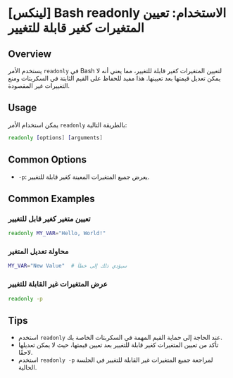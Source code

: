# [لينكس] Bash readonly الاستخدام: تعيين المتغيرات كغير قابلة للتغيير

## Overview
يستخدم الأمر `readonly` في Bash لتعيين المتغيرات كغير قابلة للتغيير، مما يعني أنه لا يمكن تعديل قيمتها بعد تعيينها. هذا مفيد للحفاظ على القيم الثابتة في السكربتات ومنع التغييرات غير المقصودة.

## Usage
يمكن استخدام الأمر `readonly` بالطريقة التالية:

```bash
readonly [options] [arguments]
```

## Common Options
- `-p`: يعرض جميع المتغيرات المعينة كغير قابلة للتغيير.

## Common Examples

### تعيين متغير كغير قابل للتغيير
```bash
readonly MY_VAR="Hello, World!"
```

### محاولة تعديل المتغير
```bash
MY_VAR="New Value"  # سيؤدي ذلك إلى خطأ
```

### عرض المتغيرات غير القابلة للتغيير
```bash
readonly -p
```

## Tips
- استخدم `readonly` عند الحاجة إلى حماية القيم المهمة في السكربتات الخاصة بك.
- تأكد من تعيين المتغيرات كغير قابلة للتغيير بعد تعيين قيمتها، حيث لا يمكن تعديلها لاحقًا.
- استخدم `readonly -p` لمراجعة جميع المتغيرات غير القابلة للتغيير في الجلسة الحالية.